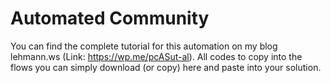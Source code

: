 # Automated Community

You can find the complete tutorial for this automation on my blog lehmann.ws (Link: https://wp.me/pcASut-al). 
All codes to copy into the flows you can simply download (or copy) here and paste into your solution.
